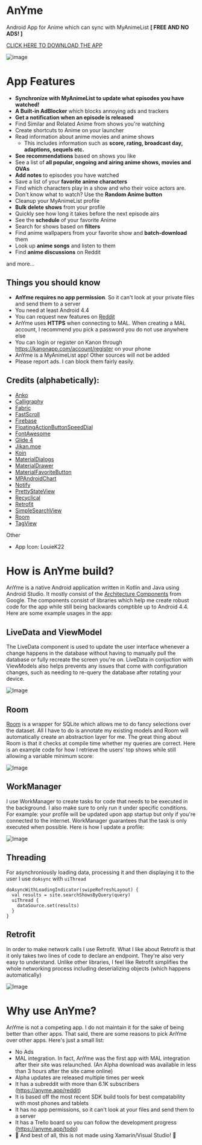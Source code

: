 # AnYme
Android App for Anime which can sync with MyAnimeList **[ FREE AND NO ADS! ]**

[CLICK HERE TO DOWNLOAD THE APP](https://anyme.app/apk)

![image](https://cdn.discordapp.com/attachments/341672347746697216/521367222342647833/1544373998115.png.png)

# App Features

* **Synchronize with MyAnimeList to update what episodes you have watched!**
* **A Built-in AdBlocker** which blocks annoying ads and trackers
* **Get a notification when an episode is released**
* Find Similar and Related Anime from shows you're watching
* Create shortcuts to Anime on your launcher
* Read information about anime movies and anime shows
     * This includes information such as **score, rating, broadcast day, adaptions, sequels etc.**
* **See recommendations** based on shows you like
* See a list of **all popular, ongoing and airing anime shows, movies and OVAs**
* **Add notes** to episodes you have watched
* Save a list of your **favorite anime characters**
* Find which characters play in a show and who their voice actors are.
* Don't know what to watch? Use the **Random Anime button**
* Cleanup your MyAnimeList profile
* **Bulk delete shows** from your profile
* Quickly see how long it takes before the next episode airs
* See the **schedule** of your favorite Anime
* Search for shows based on **filters**
* Find anime wallpapers from your favorite show and **batch-download** them
* Look up **anime songs** and listen to them
* Find **anime discussions** on Reddit


and more...


## Things you should know

* **AnYme requires no app permission**. So it can't look at your private files and send them to a server
* You need at least Android 4.4
* You can request new features on [Reddit](https://www.reddit.com/r/AnYme)
* AnYme uses **HTTPS** when connecting to MAL. When creating a MAL account, I recommend you pick a password you do not use anywhere else
* You can login or register on Kanon through https://kanonapp.com/account/register on your phone
* AnYme is a MyAnimeList app! Other sources will not be added
* Please report ads. I can block them fairly easily.

## Credits (alphabetically):

* [Anko](https://github.com/Kotlin/anko)
* [Calligraphy](https://github.com/chrisjenx/Calligraphy)
* [Fabric](https://docs.fabric.io/android/fabric/overview.html)
* [FastScroll](https://github.com/L4Digital/FastScroll)
* [Firebase](https://firebase.google.com/)
* [FloatingActionButtonSpeedDial](https://github.com/leinardi/FloatingActionButtonSpeedDial)
* [FontAwesome](http://fontawesome.io/)
* [Glide 4](https://github.com/bumptech/glide)
* [Jikan.moe](https://jikan.moe/) 
* [Koin](https://insert-koin.io/)
* [MaterialDialogs](https://github.com/afollestad/material-dialogs)
* [MaterialDrawer](https://github.com/mikepenz/MaterialDrawer)
* [MaterialFavoriteButton](https://github.com/IvBaranov/MaterialFavoriteButton)
* [MPAndroidChart](https://github.com/PhilJay/MPAndroidChart)
* [Notify](https://github.com/Karn/notify)
* [PrettyStateView](https://github.com/Rohyme/PrettyStateView)
* [Recyclical](https://github.com/afollestad/recyclical)
* [Retrofit](http://square.github.io/retrofit/)
* [SimpleSearchView](https://github.com/Ferfalk/SimpleSearchView)
* [Room](https://developer.android.com/topic/libraries/architecture/room)
* [TagView](https://github.com/Cutta/TagView)

Other

* App Icon: LouieK22

# How is AnYme build?

AnYme is a native Android application written in Kotlin and Java using Android Studio. It mostly consist of the [Architecture Components](https://developer.android.com/topic/libraries/architecture/) from Google. The components consist of libraries which help me create robust code for the app while still being backwards comptible up to Android 4.4. Here are some example usages in the app:

## LiveData and ViewModel

The LiveData component is used to update the user interface whenever a change happens in the database without having to manually pull the database or fully recreate the screen you're on. LiveData in conjuction with ViewModels also helps prevents any issues that come with configuration changes, such as needing to re-query the database after rotating your device.

![Image](https://cdn.discordapp.com/attachments/341672347746697216/509739846970114050/unknown.png)

## Room

[Room](https://developer.android.com/topic/libraries/architecture/room) is a wrapper for SQLite which allows me to do fancy selections over the dataset. All I have to do is annotate my existing models and Room will automatically create an abstraction layer for me. The great thing about Room is that it checks at compile time whether my queries are correct. Here is an example code for how I retrieve the users' top shows while still allowing a variable minimum score:

![Image](https://cdn.discordapp.com/attachments/341672347746697216/509734745891012617/unknown.png)

## WorkManager

I use WorkManager to create tasks for code that needs to be executed in the background. I also make sure to only run it under specific conditions. For example: your profile will be updated upon app startup but only if you're connected to the internet. WorkManager guarantees that the task is only executed when possible. Here is how I update a profile:

![Image](https://cdn.discordapp.com/attachments/341672347746697216/509740044479627274/unknown.png)

## Threading

For asynchroniously loading data, processing it and then displaying it to the user I use `doAsync` with `uiThread`

```
doAsyncWithLoadingIndicator(swipeRefreshLayout) {
  val results = site.searchShowsByQuery(query)
  uiThread {
    dataSource.set(results)
  }
}
```

## Retrofit

In order to make network calls I use Retrofit. What I like about Retrofit is that it only takes two lines of code to declare an endpoint. They're also very easy to understand. Unlike other libraries, I feel like Retrofit simplifies the whole networking process including deserializing objects (which happens automatically)

![Image](https://cdn.discordapp.com/attachments/369975129813549076/540882346195288084/unknown.png)


# Why use AnYme?

AnYme is not a competing app. I do not maintain it for the sake of being better than other apps. That said, there are some reasons to pick AnYme over other apps. Here's just a small list:

* No Ads
* MAL integration. In fact, AnYme was the first app with MAL integration after their site was relaunched. (An Alpha download was available in less than 3 hours after the site came online)
* Alpha updates are released multiple times per week
* It has a subreddit with more than 6.1K subscribers (https://anyme.app/reddit)
* It is based off the most recent SDK build tools for best compatability with most phones and tablets
* It has no app permissions, so it can't look at your files and send them to a server
* It has a Trello board so you can follow the development progress (https://anyme.app/todo)
* 🎉 And best of all, this is not made using Xamarin/Visual Studio! 🎉
